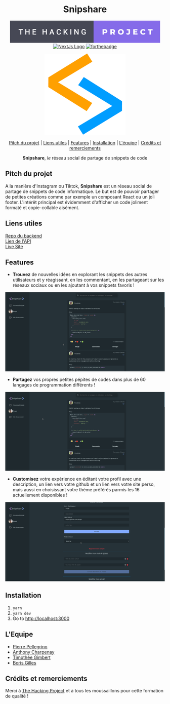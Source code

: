 <div align='center'>

# Snipshare

[![THP Badge](https://raw.githubusercontent.com/Beygs/Beygs/main/assets/the-hacking-project-badge.svg)](https://www.thehackingproject.org/)
[![NextJs Logo](https://img.shields.io/badge/next.js-000000?style=for-the-badge&logo=nextdotjs&logoColor=white)](https://nextjs.org/)
[![forthebadge](https://forthebadge.com/images/badges/built-with-love.svg)](https://forthebadge.com)

[![Snipshare](./public/icon-256x256.png)](https://www.snipsha.re)

[Pitch du projet](#pitch-du-projet) | 
[Liens utiles](#liens-utiles) | 
[Features](#features) | 
[Installation](#installation) | 
[L'équipe](#lequipe) | 
[Crédits et remerciements](#crédits-et-remerciements)

**Snipshare**, *le* réseau social de partage de snippets de code

</div>

## Pitch du projet

A la manière d'Instagram ou Tiktok, **Snipshare** est un réseau social de partage de snippets de code informatique. Le but est de pouvoir partager de petites créations comme par exemple un composant React ou un joli footer. L'intérêt principal est évidemment d'afficher un code joliment formaté et copie-collable aisément.

## Liens utiles

[Repo du backend](https://github.com/pierre-pellegrino/sharincode-api)<br/>
[Lien de l'API](https://snipshare-api.herokuapp.com/)<br/>
[Live Site](https://www.snipsha.re)

## Features

- **Trouvez** de nouvelles idées en explorant les snippets des autres utilisateurs et y réagissant, en les commentant, en les partageant sur les réseaux sociaux ou en les ajoutant à vos snippets favoris !

[![Browse Gif](https://raw.githubusercontent.com/Beygs/Beygs/main/assets/browse.gif)](https://www.snipsha.re)

- **Partagez** vos propres petites pépites de codes dans plus de 60 langages de programmation différents !

[![Share Gif](https://raw.githubusercontent.com/Beygs/Beygs/main/assets/share.gif)](https://www.snipsha.re)

- **Customisez** votre expérience en éditant votre profil avec une description, un lien vers votre github et un lien vers votre site perso, mais aussi en choisissant votre thème préférés parmis les 16 actuellement disponibles !

[![Customize Gif](https://raw.githubusercontent.com/Beygs/Beygs/main/assets/customize.gif)](https://www.snipsha.re)

## Installation

1. `yarn`
1. `yarn dev`
1. Go to [http://localhost:3000](http://localhost:3000)

## L'Equipe

- [Pierre Pellegrino](https://github.com/pierre-pellegrino)
- [Anthony Charpenay](https://github.com/talmidiel)
- [Timothée Gimbert](https://github.com/TimotheeGimbert)
- [Boris Gilles](https://github.com/Beygs)

## Crédits et remerciements

Merci à [The Hacking Project](https://www.thehackingproject.org/) et à tous les moussaillons pour cette formation de qualité !
